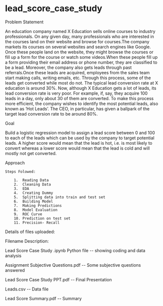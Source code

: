# lead_score_case_study

  Problem Statement

An education company named X Education sells online courses to industry professionals. On any given day, many professionals who are interested in the courses land on their website and browse for courses.The company markets its courses on several websites and search engines like Google. Once these people land on the website, they might browse the courses or fill up a form for the course or watch some videos.When these people fill up a form providing their email address or phone number, they are classified to be a lead. Moreover, the company also gets leads through past referrals.Once these leads are acquired, employees from the sales team start making calls, writing emails, etc. Through this process, some of the leads get converted while most do not. The typical lead conversion rate at X education is around 30%. Now, although X Education gets a lot of leads, its lead conversion rate is very poor. For example, if, say, they acquire 100 leads in a day, only about 30 of them are converted. To make this process more efficient, the company wishes to identify the most potential leads, also known as ‘Hot Leads’. The CEO, in particular, has given a ballpark of the target lead conversion rate to be around 80%.


  Goal

Build a logistic regression model to assign a lead score between 0 and 100 to each of the leads which can be used by the company to target potential leads. A higher score would mean that the lead is hot, i.e. is most likely to convert whereas a lower score would mean that the lead is cold and will mostly not get converted.

  Approach

	Steps Folowed:
  
		1.	Reading Data
		2.	Cleaning Data
		3.	EDA
		4.	Creating Dummy
		5.	Splitting data into train and test set
		6.	Building Model
		7.	Making Predictions
		8.	Model Evaluation
		9.	ROC Curve
		10.	Prediction on test set
		11.	Precision- Recall

  Details of files uploaded:

 Filename	Description:

Lead Score Case Study  .ipynb	Python file  -- showing coding and data analysis

Assignment Subjective Questions.pdf	-- Some subjective questions answered

Lead Score Case Study PPT.pdf	-- Final Presentation

Leads.csv	-- Data file

Lead Score Summary.pdf	-- Summary
